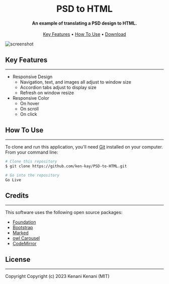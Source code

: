 <h1 align="center">
  <br>
  PSD to HTML
  <br>
</h1>

<h4 align="center">An example of translating a PSD design to HTML.</h4>

<p align="center">
  <a href="#key-features">Key Features</a> •
  <a href="#how-to-use">How To Use</a> •
  <a href="#download">Download</a>
</p>



![screenshot](./Assets/refs/LA.gif)

## Key Features
---
* Responsive Design
  * Navigation, text, and images all adjust to window size
  * Accordion tabs adjust to display size
  * Refresh on window resize
* Responsive Color
  * On hover
  * On scroll
  * On click

## How To Use
---
To clone and run this application, you'll need [Git](https://git-scm.com) installed on your computer. From your command line:

```bash
# Clone this repository
$ git clone https://github.com/ken-kay/PSD-to-HTML.git

# Go into the repository
Go Live
```

## Credits
---
This software uses the following open source packages:

* [Foundation](https://get.foundation/)
* [Bootstrap](https://getbootstrap.com/)
* [Marked](https://github.com/chjj/marked)
* [owl Carousel](https://owlcarousel2.github.io/OwlCarousel2/)
* [CodeMirror](http://codemirror.net/)

## License
---
Copyright Copyright (c) 2023 Kenani Kenani (MIT)
